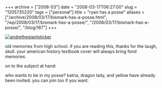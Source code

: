 +++
archive = ["2008-03"]
date = "2008-03-17T06:27:00"
slug = "1205735220"
tags = ["personal"]
title = "ryan has a posse"
aliases = ["/archive/2008/03/17/bismark-has-a-posse.html", "/wp/2008/03/17/bismark-has-a-posse/", "/2008/03/17/bismark-has-a-posse/", "/blog/167"]
+++

[![andrethegiantsticker][1]][2]

old memories from high school. if you are reading this, thanks for the
laugh, skull. your american history textbook cover will always bring fond
memories.

on to the subject at hand:

who wants to be in my posse? katria, dragon lady, and yellow have already
been invited. you can join too if you want.

[1]: http://farm3.static.flickr.com/2463/4082386810_be1e3d700a_o.gif
[2]: http://www.flickr.com/photos/rjbismark90/4082386810/ (andrethegiantsticker by ryanallanjohnson, on Flickr)


